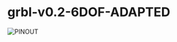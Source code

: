 # grbl-v0.2-6DOF-ADAPTED
![PINOUT](https://user-images.githubusercontent.com/107414426/228101137-0f4b9938-5030-4743-b326-97e264cae406.png)
